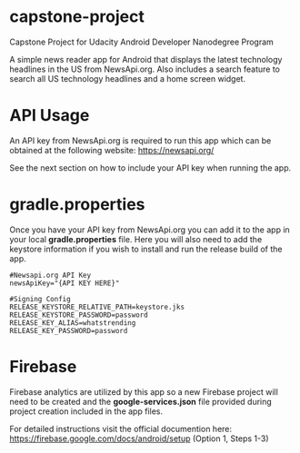 # capstone-project
Capstone Project for Udacity Android Developer Nanodegree Program

A simple news reader app for Android that displays the latest technology headlines in the US 
from NewsApi.org. Also includes a search feature to search all US technology headlines and a 
home screen widget.

# API Usage
An API key from NewsApi.org is required to run this app which can be obtained 
at the following website: https://newsapi.org/ 

See the next section on how to include your API key when running the app.

# gradle.properties
Once you have your API key from NewsApi.org you can add it to the app in your local 
**gradle.properties** file. Here you will also need to add the keystore information 
if you wish to install and run the release build of the app.

```
#Newsapi.org API Key
newsApiKey="{API KEY HERE}"

#Signing Config
RELEASE_KEYSTORE_RELATIVE_PATH=keystore.jks
RELEASE_KEYSTORE_PASSWORD=password
RELEASE_KEY_ALIAS=whatstrending
RELEASE_KEY_PASSWORD=password
```

# Firebase
Firebase analytics are utilized by this app so a new Firebase project will need to be created 
and the **google-services.json** file provided during project creation included in the app files.

For detailed instructions visit the official documention here: 
https://firebase.google.com/docs/android/setup (Option 1, Steps 1-3) 

